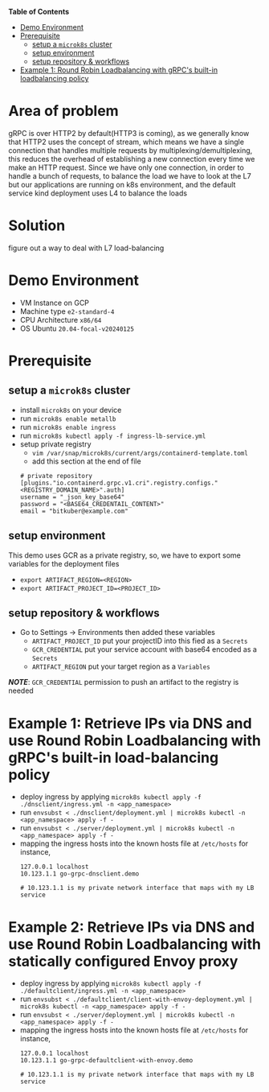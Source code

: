 
**Table of Contents** 
- [Demo Environment](#demo-environment)
- [Prerequisite](#prerequisite)
  - [setup a `microk8s` cluster](#setup-a-microk8s-cluster)
  - [setup environment](#setup-environment)
  - [setup repository & workflows](#setup-repository--workflows)
- [Example 1: Round Robin Loadbalancing with gRPC's built-in loadbalancing policy](#example-1-round-robin-loadbalancing-with-grpcs-built-in-loadbalancing-policy)

# Area of problem
gRPC is over HTTP2 by default(HTTP3 is coming), as we generally know that HTTP2 uses the concept of stream, which means we have a single connection that handles multiple requests by multiplexing/demultiplexing, this reduces the overhead of establishing a new connection every time we make an HTTP request. Since we have only one connection, in order to handle a bunch of requests, to balance the load we have to look at the L7 but our applications are running on k8s environment, and the default service kind deployment uses L4 to balance the loads

# Solution
figure out a way to deal with L7 load-balancing

# Demo Environment
- VM Instance on GCP
- Machine type `e2-standard-4`
- CPU Architecture `x86/64`
- OS Ubuntu `20.04-focal-v20240125`

# Prerequisite
## setup a `microk8s` cluster
- install `microk8s` on your device
- run `microk8s enable metallb`
- run `microk8s enable ingress`
- run `microk8s kubectl apply -f ingress-lb-service.yml`
- setup private registry
    - `vim /var/snap/microk8s/current/args/containerd-template.toml`
    - add this section at the end of file
    ```
    # private repository
    [plugins."io.containerd.grpc.v1.cri".registry.configs."<REGISTRY_DOMAIN_NAME>".auth]
    username = "_json_key_base64"
    password = "<BASE64_CREDENTAIL_CONTENT>"
    email = "bitkuber@example.com"
    ```
## setup environment
This demo uses GCR as a private registry, so, we have to export some variables for the deployment files
- `export ARTIFACT_REGION=<REGION>`
- `export ARTIFACT_PROJECT_ID=<PROJECT_ID>`

## setup repository & workflows
- Go to Settings -> Environments then added these variables 
    - `ARTIFACT_PROJECT_ID` put your projectID into this fied as a `Secrets`
    - `GCR_CREDENTIAL` put your service account with base64 encoded as a `Secrets`
    - `ARTIFACT_REGION` put your target region as a `Variables`

**_NOTE_**: `GCR_CREDENTIAL` permission to push an artifact to the registry is needed

# Example 1: Retrieve IPs via DNS and use Round Robin Loadbalancing with gRPC's built-in load-balancing policy
- deploy ingress by applying `microk8s kubectl apply -f ./dnsclient/ingress.yml -n <app_namespace>`
- run `envsubst < ./dnsclient/deployment.yml | microk8s kubectl -n <app_namespace> apply -f -`
- run `envsubst < ./server/deployment.yml | microk8s kubectl -n <app_namespace> apply -f -`
- mapping the ingress hosts into the known hosts file at `/etc/hosts` for instance, 
    ```
    127.0.0.1 localhost
    10.123.1.1 go-grpc-dnsclient.demo

    # 10.123.1.1 is my private network interface that maps with my LB service
    ```

# Example 2: Retrieve IPs via DNS and use Round Robin Loadbalancing with statically configured Envoy proxy
- deploy ingress by applying `microk8s kubectl apply -f ./defaultclient/ingress.yml -n <app_namespace>`
- run `envsubst < ./defaultclient/client-with-envoy-deployment.yml | microk8s kubectl -n <app_namespace> apply -f -`
- run `envsubst < ./server/deployment.yml | microk8s kubectl -n <app_namespace> apply -f -`
- mapping the ingress hosts into the known hosts file at `/etc/hosts` for instance, 
    ```
    127.0.0.1 localhost
    10.123.1.1 go-grpc-defaultclient-with-envoy.demo

    # 10.123.1.1 is my private network interface that maps with my LB service
    ```